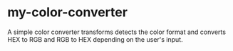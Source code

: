 # my-color-converter
 A simple color converter transforms detects the color format and converts HEX to RGB and RGB to HEX depending on the user's input.
